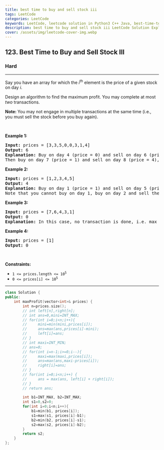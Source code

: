 ```yaml
---
title: best time to buy and sell stock iii
tags: LeetCode
categories: LeetCode
keywords: LeetCode, leetcode solution in Python3 C++ Java, best-time-to-buy-and-sell-stock-iii solution
description: best time to buy and sell stock iii LeetCode Solution Explained
cover: /assets/img/leetcode-cover-img.webp
---
```



<h2>123. Best Time to Buy and Sell Stock III</h2><h3>Hard</h3><hr><div><p>Say you have an array for which the <em>i</em><sup>th</sup> element is the price of a given stock on day <em>i</em>.</p>

<p>Design an algorithm to find the maximum profit. You may complete at most <em>two</em> transactions.</p>

<p><strong>Note:&nbsp;</strong>You may not engage in multiple transactions at the same time (i.e., you must sell the stock before you buy again).</p>

<p>&nbsp;</p>
<p><strong>Example 1:</strong></p>

<pre><strong>Input:</strong> prices = [3,3,5,0,0,3,1,4]
<strong>Output:</strong> 6
<strong>Explanation:</strong> Buy on day 4 (price = 0) and sell on day 6 (price = 3), profit = 3-0 = 3.
Then buy on day 7 (price = 1) and sell on day 8 (price = 4), profit = 4-1 = 3.</pre>

<p><strong>Example 2:</strong></p>

<pre><strong>Input:</strong> prices = [1,2,3,4,5]
<strong>Output:</strong> 4
<strong>Explanation:</strong> Buy on day 1 (price = 1) and sell on day 5 (price = 5), profit = 5-1 = 4.
Note that you cannot buy on day 1, buy on day 2 and sell them later, as you are engaging multiple transactions at the same time. You must sell before buying again.
</pre>

<p><strong>Example 3:</strong></p>

<pre><strong>Input:</strong> prices = [7,6,4,3,1]
<strong>Output:</strong> 0
<strong>Explanation:</strong> In this case, no transaction is done, i.e. max profit = 0.
</pre>

<p><strong>Example 4:</strong></p>

<pre><strong>Input:</strong> prices = [1]
<strong>Output:</strong> 0
</pre>

<p>&nbsp;</p>
<p><strong>Constraints:</strong></p>

<ul>
	<li><code>1 &lt;=&nbsp;prices.length &lt;= 10<sup>5</sup></code></li>
	<li><code>0 &lt;=&nbsp;prices[i] &lt;=&nbsp;10<sup>5</sup></code></li>
</ul>
</div>

---




```cpp
class Solution {
public:
    int maxProfit(vector<int>& prices) {
        int n=prices.size();
        // int left[n],right[n];
        // int ans=0,mini=INT_MAX;
        // for(int i=0;i<n;i++){
        //     mini=min(mini,prices[i]);
        //     ans=max(ans,prices[i]-mini);
        //     left[i]=ans;
        // }
        // int maxi=INT_MIN;
        // ans=0;
        // for(int i=n-1;i>=0;i--){
        //     maxi=max(maxi,prices[i]);
        //     ans=max(ans,maxi-prices[i]);
        //     right[i]=ans;
        // }
        // for(int i=0;i<n;i++) {
        //     ans = max(ans, left[i] + right[i]);
        // }
        // return ans;
        
        int b1=INT_MAX, b2=INT_MAX;
        int s1=0,s2=0;
        for(int i=0;i<n;i++){
            b1=min(b1, prices[i]);
            s1=max(s1, prices[i]-b1);
            b2=min(b2, prices[i]-s1);
            s2=max(s2, prices[i]-b2);
        }
        return s2;
    }
};
```
